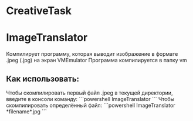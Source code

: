 # CreativeTask
<h1>ImageTranslator</h1>
Компилирует программу, которая выводит изображение в формате .jpeg (.jpg) на экран VMEmulator
Программа компилируется в папку vm

<h2>Как использовать:</h2>
Чтобы скомпилировать первый файл .jpeg в текущей директории, введите в консоли команду:
```powershell
ImageTranslator
```
Чтобы скомпилировать определённый файл:
```powershell
ImageTranslator *filename*.jpg
```
